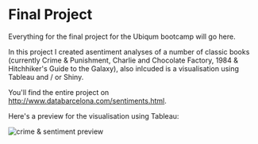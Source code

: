 # Final Project

Everything for the final project for the Ubiqum bootcamp will go here.

In this project I created asentiment analyses of a number of classic books (currently Crime & Punishment, Charlie and Chocolate Factory, 1984 & Hitchhiker's Guide to the Galaxy), also inlcuded is a visualisation using Tableau and / or Shiny.

You'll find the entire project on http://www.databarcelona.com/sentiments.html.

Here's a preview for the visualisation using Tableau:

![crime & sentiment preview](https://github.com/jorgschonau/finalproject/blob/master/images/preview_crimesentiment.png)
